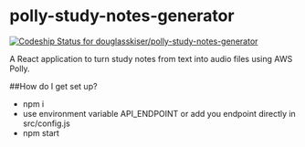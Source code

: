 # polly-study-notes-generator

[ ![Codeship Status for douglasskiser/polly-study-notes-generator](https://app.codeship.com/projects/74f28490-eb2d-0135-fba7-626f373dbf6d/status?branch=master)](https://app.codeship.com/projects/270199)

A React application to turn study notes from text into audio files using AWS Polly.

##How do I get set up?

- npm i
- use environment variable API_ENDPOINT or add you endpoint directly in src/config.js
- npm start